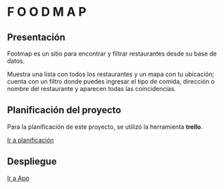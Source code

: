 #  F O O D M A P

## Presentación

Footmap es un sitio para encontrar y filtrar restaurantes desde su base de datos. 

Muestra una lista con todos los restaurantes y un mapa con tu ubicación; cuenta con un filtro donde puedes ingresar el tipo de comida, dirección o nombre del restaurante y aparecen todas las coincidencias.

## Planificación del proyecto
Para la planificación de este proyecto, se utilizó la herramienta **trello**.

[Ir a planificación](https://trello.com/b/PBV7sgCd/proyecto-final-restaurante)

## Despliegue

[Ir a App](https://evacatalinaastudillo.github.io/scl-2018-01-foodmap//index.html)

